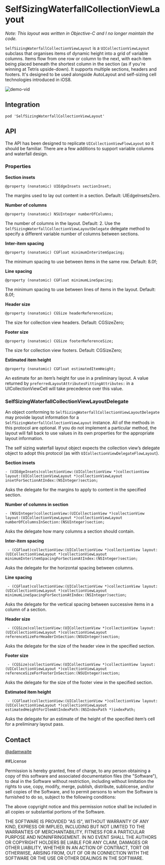 # SelfSizingWaterfallCollectionViewLayout

*Note: This layout was written in Objective-C and I no longer maintain the code.*

`SelfSizingWaterfallCollectionViewLayout` is a `UICollectionViewLayout` subclass that organises items of dynamic height into a grid of variable columns. Items flow from one row or column to the next, with each item being placed beneath the shortest column in the section (as if you're winning at Tetris upside-down). It supports multiple sections, headers and footers. It's designed to be used alongside AutoLayout and self-sizing cell technologies introduced in iOS8.

![demo-vid](resources/demo.mp4.gif)

## Integration

`pod 'SelfSizingWaterfallCollectionViewLayout'`

## API

The API has been designed to replicate `UICollectionViewFlowLayout` so it should be familiar. There are a few additions to support variable columns and waterfall design.

### Properties

**Section insets**

`@property (nonatomic) UIEdgeInsets sectionInset;`

The margins used to lay out content in a section. Default: UIEdgeInsetsZero.

**Number of columns**

`@property (nonatomic) NSUInteger numberOfColumns;`

The number of columns in the layout. Default: 2. Use the `SelfSizingWaterfallCollectionViewLayoutDelegate` delegate method to specify a different variable number of columns between sections.

**Inter-item spacing**

`@property (nonatomic) CGFloat minimumInteritemSpacing;`

The minimum spacing to use between items in the same row. Default: 8.0f;

**Line spacing**

`@property (nonatomic) CGFloat minimumLineSpacing;`

The minimum spacing to use between lines of items in the layout. Default: 8.0f;

**Header size**

`@property (nonatomic) CGSize headerReferenceSize;`

The size for collection view headers. Default: CGSizeZero;

**Footer size**

`@property (nonatomic) CGSize footerReferenceSize;`

The size for collection view footers. Default: CGSizeZero;

**Estimated item height**

`@property (nonatomic) CGFloat estimatedItemHeight;`

An estimate for an item’s height for use in a preliminary layout. A value returned by `preferredLayoutAttributesFittingAttributes:` in a UICollectionViewCell will take precedence over this value.

### SelfSizingWaterfallCollectionViewLayoutDelegate <UICollectionViewDelegate>

An object conforming to `SelfSizingWaterfallCollectionViewLayoutDelegate` may provide layout information for a `SelfSizingWaterfallCollectionViewLayout` instance. All of the methods in this protocol are optional. If you do not implement a particular method, the layout will fall back to use values in its own properties for the appropriate layout information.
 
The self sizing waterfall layout object expects the collection view’s delegate object to adopt this protocol (as with `UICollectionViewDelegateFlowLayout`).

**Section insets**

`- (UIEdgeInsets)collectionView:(UICollectionView *)collectionView layout:(UICollectionViewLayout *)collectionViewLayout insetForSectionAtIndex:(NSInteger)section;
`

Asks the delegate for the margins to apply to content in the specified section.

**Number of columns in section**

`- (NSUInteger)collectionView:(UICollectionView *)collectionView layout:(UICollectionViewLayout *)collectionViewLayout numberOfColumnsInSection:(NSUInteger)section;`

Asks the delegate how many columns a section should contain.

**Inter-item spacing**

` - (CGFloat)collectionView:(UICollectionView *)collectionView layout:(UICollectionViewLayout *)collectionViewLayout minimumInteritemSpacingForSectionAtIndex:(NSInteger)section;`

Asks the delegate for the horizontal spacing between columns.

**Line spacing**

` - (CGFloat)collectionView:(UICollectionView *)collectionView layout:(UICollectionViewLayout *)collectionViewLayout minimumLineSpacingForSectionAtIndex:(NSInteger)section;`

Asks the delegate for the vertical spacing between successive items in a column of a section.

**Header size**

` - (CGSize)collectionView:(UICollectionView *)collectionView layout:(UICollectionViewLayout *)collectionViewLayout referenceSizeForHeaderInSection:(NSUInteger)section;`

Asks the delegate for the size of the header view in the specified section.

**Footer size**

` - (CGSize)collectionView:(UICollectionView *)collectionView layout:(UICollectionViewLayout *)collectionViewLayout referenceSizeForFooterInSection:(NSUInteger)section;`

Asks the delegate for the size of the footer view in the specified section.

**Estimated item height**

` - (CGFloat)collectionView:(UICollectionView *)collectionView layout:(UICollectionViewLayout *)collectionViewLayout estimatedHeightForItemAtIndexPath:(NSIndexPath *)indexPath;`

Asks the delegate for an estimate of the height of the specified item’s cell for a preliminary layout pass.

## Contact

[@adamwaite](http://twitter.com/adamwaite)

##License

Permission is hereby granted, free of charge, to any person obtaining a copy of this software and associated documentation files (the "Software"), to deal in the Software without restriction, including without limitation the rights to use, copy, modify, merge, publish, distribute, sublicense, and/or sell copies of the Software, and to permit persons to whom the Software is furnished to do so, subject to the following conditions:

The above copyright notice and this permission notice shall be included in all copies or substantial portions of the Software.

THE SOFTWARE IS PROVIDED "AS IS", WITHOUT WARRANTY OF ANY KIND, EXPRESS OR IMPLIED, INCLUDING BUT NOT LIMITED TO THE WARRANTIES OF MERCHANTABILITY, FITNESS FOR A PARTICULAR PURPOSE AND NONINFRINGEMENT. IN NO EVENT SHALL THE AUTHORS OR COPYRIGHT HOLDERS BE LIABLE FOR ANY CLAIM, DAMAGES OR OTHER LIABILITY, WHETHER IN AN ACTION OF CONTRACT, TORT OR OTHERWISE, ARISING FROM, OUT OF OR IN CONNECTION WITH THE SOFTWARE OR THE USE OR OTHER DEALINGS IN THE SOFTWARE.
